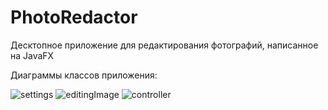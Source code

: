 # PhotoRedactor
Десктопное приложение для редактирования фотографий, написанное на JavaFX

Диаграммы классов приложения:

![settings](image-1.png)
![editingImage](image-2.png)
![controller](image.png)
